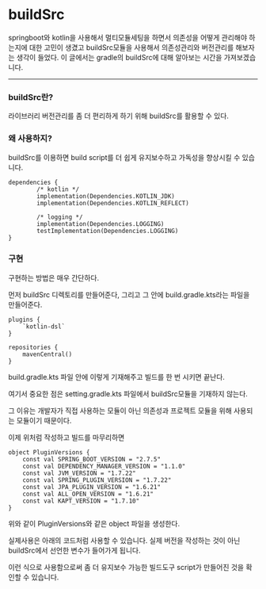 # buildSrc
springboot와 kotlin을 사용해서 멀티모듈세팅을 하면서 의존성을 어떻게 관리해야 하는지에 대한 고민이 생겼고 buildSrc모듈을 사용해서 의존성관리와 버전관리를 해보자는 생각이 들었다. 이 글에서는 gradle의 buildSrc에 대해 알아보는 시간을 가져보겠습니다.

---

### buildSrc란?

라이브러리 버전관리를 좀 더 편리하게 하기 위해 buildSrc를 활용할 수 있다.

### 왜 사용하지?

buildSrc를 이용하면 build script를 더 쉽게 유지보수하고 가독성을 향상시킬 수 있습니다.

```
dependencies {
		/* kotlin */
		implementation(Dependencies.KOTLIN_JDK)
		implementation(Dependencies.KOTLIN_REFLECT)

		/* logging */
		implementation(Dependencies.LOGGING)
		testImplementation(Dependencies.LOGGING)
}
```

### 구현

구현하는 방법은 매우 간단하다.

먼저 buildSrc 디렉토리를 만들어준다, 그리고 그 안에 build.gradle.kts라는 파일을 만들어준다.

```
plugins {
    `kotlin-dsl`
}

repositories {
    mavenCentral()
}
```

build.gradle.kts 파일 안에 이렇게 기재해주고 빌드를 한 번 시키면 끝난다.

여기서 중요한 점은 setting.gradle.kts 파일에서 buildSrc모듈을 기재하지 않는다. 

그 이유는 개발자가 직접 사용하는 모듈이 아닌 의존성과 프로젝트 모듈을 위해 사용되는 모듈이기 때문이다.

이제 위처럼 작성하고 빌드를 마무리하면 

```
object PluginVersions {
    const val SPRING_BOOT_VERSION = "2.7.5"
    const val DEPENDENCY_MANAGER_VERSION = "1.1.0"
    const val JVM_VERSION = "1.7.22"
    const val SPRING_PLUGIN_VERSION = "1.7.22"
    const val JPA_PLUGIN_VERSION = "1.6.21"
    const val ALL_OPEN_VERSION = "1.6.21"
    const val KAPT_VERSION = "1.7.10"
}
```

위와 같이 PluginVersions와 같은 object 파일을 생성한다.

실제사용은 아래의 코드처럼 사용할 수 있습니다. 실제 버전을 작성하는 것이 아닌 buildSrc에서 선언한 변수가 들어가게 됩니다.

이런 식으로 사용함으로써 좀 더 유지보수 가능한 빌드도구 script가 만들어진 것을 확인할 수 있습니다.
